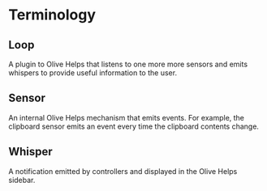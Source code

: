 # Terminology

## Loop
A plugin to Olive Helps that listens to one more more sensors and emits whispers to provide useful information to the user.

## Sensor
An internal Olive Helps mechanism that emits events. For example, the clipboard sensor emits an event every time the clipboard contents change.

## Whisper
A notification emitted by controllers and displayed in the Olive Helps sidebar.